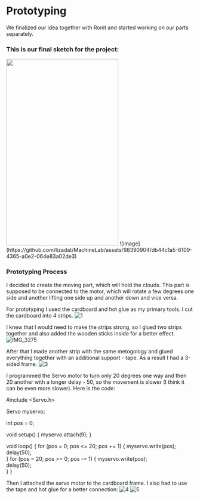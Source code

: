 # Prototyping
We finalized our idea together with Ronit and started working on our parts separately.

### This is our final sketch for the project:
<img src="https://github.com/lizadat/MachineLab/assets/98390904/db44c1a5-6109-4365-a0e2-064e83a02de3" width="300" height="500">
![image](https://github.com/lizadat/MachineLab/assets/98390904/db44c1a5-6109-4365-a0e2-064e83a02de3)

### Prototyping Process
I decided to create the moving part, which will hold the clouds. This part is supposed to be connected to the motor, which will rotate a few degrees one side and another lifting one side up and another down and vice versa. 

For prototyping I used the cardboard and hot glue as my primary tools. 
I cut the cardboard into 4 strips.
![1](https://github.com/lizadat/MachineLab/assets/98390904/c8c751bf-a4b5-4f02-9152-8c6af83e3192)

I knew that I would need to make the strips strong, so I glued two strips together and also added the wooden sticks inside for a better effect.
![IMG_3275](https://github.com/lizadat/MachineLab/assets/98390904/b7a7008b-960c-43a9-8f95-695023635c33)

After that I made another strip with the same metogology and glued everything together with an additional support - tape. As a result I had a 3-sided frame.
![3](https://github.com/lizadat/MachineLab/assets/98390904/19ca2c89-8d07-45b3-a7e1-d5245b3355c1)

I programmed the Servo motor to turn only 20 degrees one way and then 20 another with a longer delay - 50, so the movement is slower (I think it can be even more slower).
Here is the code:

#include <Servo.h>

Servo myservo; 

int pos = 0;  

void setup() {
  myservo.attach(9); 
}

void loop() {
  for (pos = 0; pos <= 20; pos += 1) {
    myservo.write(pos);            
    delay(50);                       
  }
  for (pos = 20; pos >= 0; pos -= 1) {
    myservo.write(pos);              
    delay(50);                       
  }
}

Then I attached the servo motor to the cardboard frame. I also had to use the tape and hot glue for a better connection:
![4](https://github.com/lizadat/MachineLab/assets/98390904/bbbc34dc-fb85-45ef-bff1-8aaf63c9c783)
![5](https://github.com/lizadat/MachineLab/assets/98390904/6b9430a8-d76a-4304-a43e-2757e60fe213)




